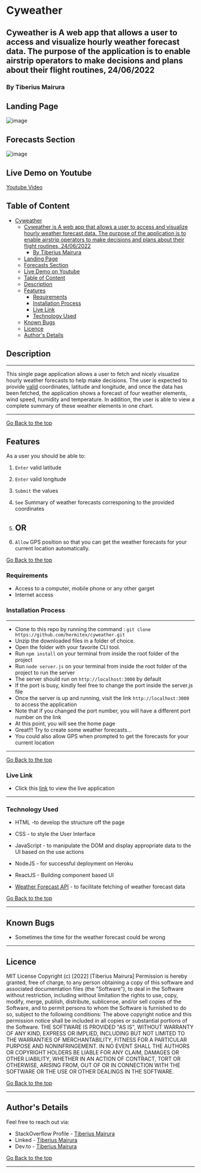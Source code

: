# Cyweather

## Cyweather is A web app that allows a user to access and visualize hourly weather forecast data. The purpose of the application is to enable airstrip operators to make decisions and plans about their flight routines, 24/06/2022

### By Tiberius Mairura

## Landing Page

![image](./assets/images/cyweather-home.png)

## Forecasts Section

![image](./assets/images/cyweather-forecasts.png)

## Live Demo on Youtube

[Youtube Video](https://youtu.be/3Jqf2TfmNEE)

## Table of Content

- [Cyweather](#cyweather)
  - [Cyweather is A web app that allows a user to access and visualize hourly weather forecast data. The purpose of the application is to enable airstrip operators to make decisions and plans about their flight routines, 24/06/2022](#cyweather-is-a-web-app-that-allows-a-user-to-access-and-visualize-hourly-weather-forecast-data-the-purpose-of-the-application-is-to-enable-airstrip-operators-to-make-decisions-and-plans-about-their-flight-routines-24062022)
    - [By Tiberius Mairura](#by-tiberius-mairura)
  - [Landing Page](#landing-page)
  - [Forecasts Section](#forecasts-section)
  - [Live Demo on Youtube](#live-demo-on-youtube)
  - [Table of Content](#table-of-content)
  - [Description](#description)
  - [Features](#features)
    - [Requirements](#requirements)
    - [Installation Process](#installation-process)
    - [Live Link](#live-link)
    - [Technology  Used](#technology--used)
  - [Known Bugs](#known-bugs)
  - [Licence](#licence)
  - [Author's Details](#authors-details)

## Description

****
This single page application allows a user to fetch and nicely visualize hourly weather forecasts to help make decisions. The user is expected to provide [valid](https://gis.stackexchange.com/questions/88298/what-is-the-max-latitude-and-longitude-values-possible) coordinates, latitude and longitude, and once the data has been fetched, the application shows a forecast of four weather elements, wind speed, humidity and temperature. In addition, the user is able to view a complete summary of these weather elements in one chart.
****

[Go Back to the top](#Cyweather)

## Features

As a user you should be able to:

1. `Enter`  valid latitude
2. `Enter` valid longitude
3. `Submit` the values
4. `See` Summary of weather forecasts corresponing to the provided coordinates

5. ## OR

6. `Allow` GPS position so that you can get the weather forecasts for your current location automatically.

[Go Back to the top](#Cyweather)

### Requirements

- Access to  a computer, mobile phone or any other garget
- Internet access

### Installation Process

****

- Clone to this repo by running the command : `git clone https://github.com/hermitex/cyweather.git`
- Unzip the downloaded files in a folder of choice.
- Open the folder with your favorite CLI tool.
- Run `npm install` on your terminal from inside the root folder of the project
- Run `node server.js` on your terminal from inside the root folder of the project to run the server
- The server should run on `http://localhost:3000` by default
- If the port is busy, kindly feel free to change the port inside the server.js file
- Once the server is up and running, visit the link  `http://localhost:3000` to access the application
- Note that if you changed the port number, you will have a different port number on the link
- At this point, you will see the home page
- Great!!! Try to create some weather forecasts...
- You could also allow GPS when prompted to get the forecasts for your current location

 ****
[Go Back to the top](#Cyweather)

### Live Link

- Click this [link](https://cyweather.herokuapp.com/) to view the live application
  
****

### Technology  Used

- HTML -to develop the structure off the page

- CSS - to style the User Interface
- JavaScript - to manipulate the DOM and display appropriate data to the UI based on the use actions
- NodeJS - for successful deployment on Heroku
- ReactJS - Building component based UI
- [Weather Forecast API](https://open-meteo.com/en) - to facilitate fetching of weather forecast data

[Go Back to the top](#Cyweather)

****

## Known Bugs

- Sometimes the time for the weather forecast could be wrong

****

## Licence

MIT License
Copyright (c) [2022] [Tiberius Mairura]
Permission is hereby granted, free of charge, to any person obtaining a copy
of this software and associated documentation files (the "Software"), to deal
in the Software without restriction, including without limitation the rights
to use, copy, modify, merge, publish, distribute, sublicense, and/or sell
copies of the Software, and to permit persons to whom the Software is
furnished to do so, subject to the following conditions:
The above copyright notice and this permission notice shall be included in all
copies or substantial portions of the Software.
THE SOFTWARE IS PROVIDED "AS IS", WITHOUT WARRANTY OF ANY KIND, EXPRESS OR
IMPLIED, INCLUDING BUT NOT LIMITED TO THE WARRANTIES OF MERCHANTABILITY,
FITNESS FOR A PARTICULAR PURPOSE AND NONINFRINGEMENT. IN NO EVENT SHALL THE
AUTHORS OR COPYRIGHT HOLDERS BE LIABLE FOR ANY CLAIM, DAMAGES OR OTHER
LIABILITY, WHETHER IN AN ACTION OF CONTRACT, TORT OR OTHERWISE, ARISING FROM,
OUT OF OR IN CONNECTION WITH THE SOFTWARE OR THE USE OR OTHER DEALINGS IN THE
SOFTWARE.

[Go Back to the top](#Cyweather)
****

## Author's Details

Feel free to reach out via:

- StackOverflow Profile - [Tiberius Mairura](https://stackoverflow.com/users/11869442/tiberius)
- Linked - [Tiberius Mairura](https://www.linkedin.com/in/tiberius-mairura/)
- Dev.to - [Tiberius Mairura](https://dev.to/hermitex)

[Go Back to the top](#Cyweather)
****
